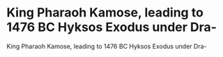 # King Pharaoh Kamose, leading to 1476 BC Hyksos Exodus under Dra-

King Pharaoh Kamose, leading to 1476 BC Hyksos Exodus under Dra-